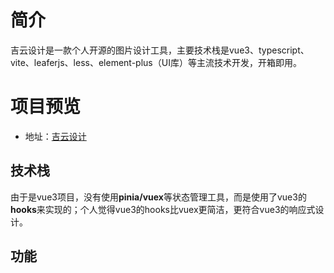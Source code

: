 
# 简介

吉云设计是一款个人开源的图片设计工具，主要技术栈是vue3、typescript、vite、leaferjs、less、element-plus（UI库）等主流技术开发，开箱即用。

# 项目预览

- 地址：[吉云设计](https://zhuhong96.github.io/design-workshop/)

## 技术栈

由于是vue3项目，没有使用**pinia/vuex**等状态管理工具，而是使用了vue3的**hooks**来实现的；个人觉得vue3的hooks比vuex更简洁，更符合vue3的响应式设计。



## 功能

<!-- - [x] 图片设计
- [x] 图片上传
- [x] 图片下载
- [x] 图片预览
- [x] 图片保存 -->